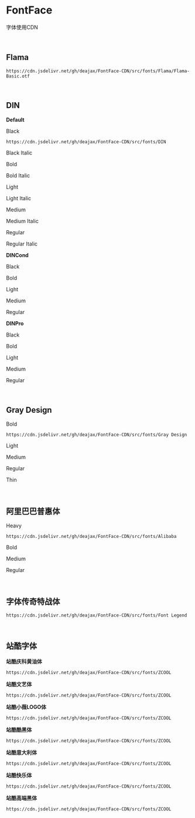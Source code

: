 # FontFace
字体使用CDN

​    

## Flama

`https://cdn.jsdelivr.net/gh/deajax/FontFace-CDN/src/fonts/Flama/Flama-Basic.otf`

​    

## DIN

**Default**

Black

`https://cdn.jsdelivr.net/gh/deajax/FontFace-CDN/src/fonts/DIN`

Black Italic

Bold

Bold Italic

Light

Light Italic

Medium

Medium Italic

Regular

Regular Italic



**DINCond**

Black

Bold

Light

Medium

Regular



**DINPro**

Black

Bold

Light

Medium

Regular

​        

## Gray Design

Bold

`https://cdn.jsdelivr.net/gh/deajax/FontFace-CDN/src/fonts/Gray Design`

Light

Medium

Regular

Thin

​        

## 阿里巴巴普惠体

Heavy

`https://cdn.jsdelivr.net/gh/deajax/FontFace-CDN/src/fonts/Alibaba`

Bold

Medium

Regular

​      

## 字体传奇特战体

`https://cdn.jsdelivr.net/gh/deajax/FontFace-CDN/src/fonts/Font Legend`

​      

## 站酷字体

**站酷庆科黄油体**

`https://cdn.jsdelivr.net/gh/deajax/FontFace-CDN/src/fonts/ZCOOL`

**站酷文艺体**

`https://cdn.jsdelivr.net/gh/deajax/FontFace-CDN/src/fonts/ZCOOL`

**站酷小薇LOGO体**

`https://cdn.jsdelivr.net/gh/deajax/FontFace-CDN/src/fonts/ZCOOL`

**站酷酷黑体**

`https://cdn.jsdelivr.net/gh/deajax/FontFace-CDN/src/fonts/ZCOOL`

**站酷意大利体**

`https://cdn.jsdelivr.net/gh/deajax/FontFace-CDN/src/fonts/ZCOOL`

**站酷快乐体**

`https://cdn.jsdelivr.net/gh/deajax/FontFace-CDN/src/fonts/ZCOOL`

**站酷高端黑体**

`https://cdn.jsdelivr.net/gh/deajax/FontFace-CDN/src/fonts/ZCOOL`

